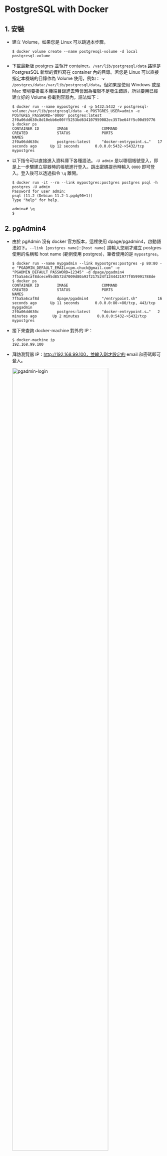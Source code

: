 # PostgreSQL with Docker

## 1. 安裝

* 建立 Volume，如果您是 Linux 可以跳過本步驟。
    ```
    $ docker volume create --name postgresql-volume -d local
    postgresql-volume
    ```
* 下載最新版 postgres 並執行 container。`/var/lib/postgresql/data` 路徑是 PostgresSQL 新增的資料寫在 container 內的目錄。若您是 Linux 可以直接指定本機端的目錄作為 Volume 使用，例如：`-v /postgres/data:/var/lib/postgresql/data`。但如果是使用 Windows 或是 Mac 環境要掛載本機端目錄進去時會因為權限不足發生錯誤，所以要用已經建立好的 Volume 掛載到容器內，語法如下：
    ```
    $ docker run --name mypostgres -d -p 5432:5432 -v postgresql-volume:/var/lib/postgresql/data -e POSTGRES_USER=admin -e POSTGRES_PASSWORD='0000' postgres:latest
    2f0a06dd630c8d10ebb6e00ff5253bd634107959082ec357be64ff5c00d59776
    $ docker ps
    CONTAINER ID        IMAGE               COMMAND                  CREATED             STATUS              PORTS                    NAMES
    2f0a06dd630c        postgres:latest     "docker-entrypoint.s…"   17 seconds ago      Up 12 seconds       0.0.0.0:5432->5432/tcp   mypostgres
    ```
* 以下指令可以直接進入資料庫下各種語法。`-U admin` 是以哪個帳號登入，即是上一步驟建立容器時的帳號進行登入。跳出密碼提示時輸入 `0000` 即可登入。登入後可以透過指令 `\q` 離開。
    ```
    $ docker run -it --rm --link mypostgres:postgres postgres psql -h postgres -U admin
    Password for user admin:
    psql (11.2 (Debian 11.2-1.pgdg90+1))
    Type "help" for help.

    admin=# \q
    $
    ```

## 2. pgAdmin4

* 由於 pgAdmin 沒有 docker 官方版本，這裡使用 dpage/pgadmin4，啟動語法如下。`--link [postgres name]:[host name]` 請輸入您剛才建立 postgres 使用的名稱和 host name (範例使用 postgres)，筆者使用的是 `mypostgres`。
    ```
    $ docker run --name mypgadmin --link mypostgres:postgres -p 80:80 -e "PGADMIN_DEFAULT_EMAIL=cpm.chuck@gmail.com" -e "PGADMIN_DEFAULT_PASSWORD=12345" -d dpage/pgadmin4
    7f5a5a6caf8dcece95d8572d7009d80a93f217524f1244421977f059991788de
    $ docker ps
    CONTAINER ID        IMAGE               COMMAND                  CREATED             STATUS              PORTS                         NAMES
    7f5a5a6caf8d        dpage/pgadmin4      "/entrypoint.sh"         16 seconds ago      Up 11 seconds       0.0.0.0:80->80/tcp, 443/tcp   mypgadmin
    2f0a06dd630c        postgres:latest     "docker-entrypoint.s…"   2 minutes ago       Up 2 minutes        0.0.0.0:5432->5432/tcp        mypostgres
    ```
* 接下來查詢 docker-machine 對外的 IP：
    ```
    $ docker-machine ip
    192.168.99.100
    ```
* 拜訪瀏覽器 IP：http://192.168.99.100，並輸入剛才設定的 email 和密碼即可登入。
    
    <img src="../resource/pgadmin-login.png" alt="pgadmin-login" width="80%"/>
    <br>
    <br>
    <img src="../resource/pgadmin-dashboard.png" alt="pgadmin-dashboard" width="80%"/>
* 請點選 Add New Server 建立 Server。General 可以命名 Server 的名稱，Connection 中的 Host name 要輸入您建立 postgres 時使用 host name，並輸入帳號密碼即可建立。

    <img src="../resource/pgadmin-server-general.png" alt="pgadmin-server-general" width="80%"/>
    <br>
    <br>
    <img src="../resource/pgadmin-server-connection.png" alt="pgadmin-server-connection" width="80%"/>
* 連線成功。

    <img src="../resource/pgadmin-server-connect-successfully.png" alt="pgadmin-server-connect-successfully" width="80%"/>

## 3. 保存資料

* 本節將測試 PostgreSQL 容器內的資料保存機制，重點摘要如下：
    1. 資料的異動映像檔 __無法__ 保存。(這裡指的資料是 table 和裡面的 data)
    1. 資料保存在 Volume 中，透過掛載可以讓不同的映像檔取得資料。
* 請執行 `create-table-customer.sql` 的內容並且 commit，確定成功產生 table。

    <img src="../resource/create-table-customer.png" alt="create-table-customer" width="80%"/>
* 執行 `insert-table-customer.sql` 並且查詢是否新增2筆資料。

    <img src="../resource/search-customer.png" alt="search-customer" width="80%"/>
* 接下來利用 `docker commit` 建立映像檔。`-m` 參數後面放入要記錄的訊息，`-a` 是紀錄更新者，`2f0a06dd630c` 是 `mypostgres`容器的 ID，請替換為您的容器 ID。最後再加上您的 Docker hub 帳戶名和專案名稱。建立成功後查看映像檔是否出現。
    ```
    $ docker ps
    CONTAINER ID        IMAGE               COMMAND                  CREATED             STATUS              PORTS                         NAMES
    7f5a5a6caf8d        dpage/pgadmin4      "/entrypoint.sh"         16 seconds ago      Up 11 seconds       0.0.0.0:80->80/tcp, 443/tcp   mypgadmin
    2f0a06dd630c        postgres:latest     "docker-entrypoint.s…"   2 minutes ago       Up 2 minutes        0.0.0.0:5432->5432/tcp        mypostgres
    $ docker commit -m "create customer" -a "Chuck Mai" 2f0a06dd630c nowaxsky/postgres-customer
    sha256:85a00fb113e353c2a67557019f0222d8dd38a6c79877c93814d27419f947789a
    $ docker images
    REPOSITORY                         TAG                 IMAGE ID            CREATED             SIZE
    nowaxsky/postgres-customer         latest              85a00fb113e3        18 seconds ago      312MB
    ...
    ```
* 接下來請將 mypostgres 和 mypgadmin 停掉，並刪除所有容器。
    ```
    $ docker stop mypostgres mypgadmin
    mypostgres
    mypgadmin
    $ docker rm $(docker ps -aq)
    7f5a5a6caf8d
    2f0a06dd630c
    ```
* 接下來進行測試，先執行剛才建立好的映像檔，並將容器命名為 postgres1，但不掛載 volume。再啟動第二個容器命名為 postgres2 且掛載 volume。
    ```
    $ docker run --name postgres1 -d -p 5431:5432 -v /var/lib/postgresql/data -e POSTGRES_USER=admin -e POSTGRES_PASSWORD='0000' nowaxsky/postgres-customer
    eec19991ee8121025d74f3294ad843b8dfc5a388de134005ec85fe1aa5d56ac6
    $ docker run --name postgres2 -d -p 5432:5432 -v postgresql-volume:/var/lib/postgresql/data -e POSTGRES_USER=admin -e POSTGRES_PASSWORD='0000' nowaxsky/postgres-customer
    1d0217e1b44960b71bd3b23caba7b455d89f88f5c21949174008c90364a132f1
    $ docker ps
    CONTAINER ID        IMAGE                        COMMAND                  CREATED             STATUS              PORTS                    NAMES
    1d0217e1b449        nowaxsky/postgres-customer   "docker-entrypoint.s…"   25 seconds ago      Up 19 seconds       0.0.0.0:5432->5432/tcp   postgres2
    eec19991ee81        nowaxsky/postgres-customer   "docker-entrypoint.s…"   54 seconds ago      Up 49 seconds       0.0.0.0:5431->5432/tcp   postgres1
    ```
* 建立兩個 pgAdmin，一個連結到 postgres1，另一個連結到 postgres2。
    ```
    $ docker run --name mypgadmin1 --link postgres1:postgres -p 8000:80 -e "PGADMIN_DEFAULT_EMAIL=cpm.chuck@gmail.com" -e "PGADMIN_DEFAULT_PASSWORD=12345" -d dpage/pgadmin4
    fdfc0d0dc739d997bba81f9ccea48e3d1febce9dd580dab8f93d205dc10bd68b
    $ docker run --name mypgadmin2 --link postgres2:postgres -p 80:80 -e "PGADMIN_DEFAULT_EMAIL=cpm.chuck@gmail.com" -e "PGADMIN_DEFAULT_PASSWORD=12345" -d dpage/pgadmin4
    873ff979956c1e3bf46ea616839154897f86b5fff46e7ee78e61683f8ed1b4e6
    $ docker ps
    CONTAINER ID        IMAGE                        COMMAND                  CREATED             STATUS              PORTS                           NAMES
    873ff979956c        dpage/pgadmin4               "/entrypoint.sh"         9 minutes ago       Up 9 minutes        0.0.0.0:80->80/tcp, 443/tcp     mypgadmin2
    fdfc0d0dc739        dpage/pgadmin4               "/entrypoint.sh"         9 minutes ago       Up 9 minutes        443/tcp, 0.0.0.0:8000->80/tcp   mypgadmin1
    1d0217e1b449        nowaxsky/postgres-customer   "docker-entrypoint.s…"   12 minutes ago      Up 12 minutes       0.0.0.0:5432->5432/tcp          postgres2
    eec19991ee81        nowaxsky/postgres-customer   "docker-entrypoint.s…"   12 minutes ago      Up 12 minutes       0.0.0.0:5431->5432/tcp          postgres1
    ```
* 使用瀏覽器拜訪 docker-machine IP 的 80 和 8000 port，連線結果是不使用 volume 是無法取得資料的，即便使用了 `docker commit` 指令也無法將資料寫入映像檔，建議讀者可以自行測試第一次啟動時就完全不指定 Volume ，讓系統自動產生，接著修改資料後 `docker commit` 也同樣無法保存資料。第二個測試就是掛載了 Volume 所以可以正確取得資料。
    
    <img src="../resource/postgres-test1.png" alt="postgres-test1" width="80%"/>
    <br>
    <br>
    <img src="../resource/postgres-test2.png" alt="postgres-test2" width="80%"/>

## 4. 資料初始化

* 如果要將變動過後的資料備份後再移動，在 Windows 或 Linux 環境下可能無法成功，因為沒有拜訪許可的權限，導致無法成功產生備份檔案。若為 Linux 環境可以參考相關文章：[Backup/Restore a dockerized PostgreSQL database](https://stackoverflow.com/questions/24718706/backup-restore-a-dockerized-postgresql-database)，[How to backup a PostgreSQL database using Docker](https://devopsheaven.com/postgresql/pg_dump/databases/docker/backup/2017/09/10/backup-postgresql-database-using-docker.html)。
* 若是在 Windows 或 Linux 環境下可以考慮一開始產生映像檔時就建立好 table 和 data，如此也能將建立的環境帶到其他地方，不倚賴更改後的備份或是 Volume，本節將示範如何將資料初始化在映像檔中。

    
